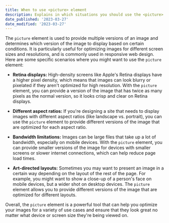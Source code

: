 ```yaml
---
title: When to use <picture> element
description: Explains in which situations you should use the <picture> element
date_published: '2023-03-27'
date_modified: '2023-03-27'
---
```

The `picture` element is used to provide multiple versions of an image and determines which version of the image to display based on certain conditions. It is particularly useful for optimizing images for different screen sizes and resolutions, and is commonly used in responsive web design.
Here are some specific scenarios where you might want to use the `picture` element:

* **Retina displays:** High-density screens like Apple's Retina displays have a higher pixel density, which means that images can look blurry or pixelated if they aren't optimized for high resolution. With the `picture` element, you can provide a version of the image that has twice as many pixels as the normal version, so it looks crisp and clear on Retina displays.

* **Different aspect ratios:** If you're designing a site that needs to display images with different aspect ratios (like landscape vs. portrait), you can use the `picture` element to provide different versions of the image that are optimized for each aspect ratio.

* **Bandwidth limitations:** Images can be large files that take up a lot of bandwidth, especially on mobile devices. With the `picture` element, you can provide smaller versions of the image for devices with smaller screens or slower internet connections, which can help reduce page load times.

* **Art-directed layouts:** Sometimes you may want to present an image in a certain way depending on the layout of the rest of the page. For example, you might want to show a close-up of a person's face on mobile devices, but a wider shot on desktop devices. The `picture` element allows you to provide different versions of the image that are optimized for different layouts.

Overall, the `picture` element is a powerful tool that can help you optimize your images for a variety of use cases and ensure that they look great no matter what device or screen size they're being viewed on.
